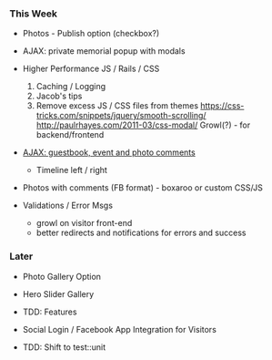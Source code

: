 ### This Week
* Photos - Publish option (checkbox?)
* AJAX: private memorial popup with modals

* Higher Performance JS / Rails / CSS
  1. Caching / Logging
  2. Jacob's tips
  3. Remove excess JS / CSS files from themes
  https://css-tricks.com/snippets/jquery/smooth-scrolling/
  http://paulrhayes.com/2011-03/css-modal/
  Growl(?) - for backend/frontend

* [AJAX: guestbook, event and photo comments ](http://stackoverflow.com/questions/23591673/rails-4-loading-posts-w-jquery-ajax-on-a-load-more-button)
  - Timeline left / right
* Photos with comments (FB format) - boxaroo or custom CSS/JS

* Validations / Error Msgs
  - growl on visitor front-end
  - better redirects and notifications for errors and success

### Later
* Photo Gallery Option
* Hero Slider Gallery

* TDD: Features

* Social Login / Facebook App Integration for Visitors
* TDD: Shift to test::unit
